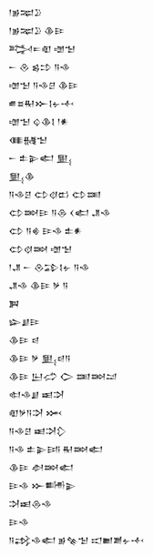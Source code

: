 <div class='block'>
<div class='line'>𒁹𒂊𒉈𒊒</div>
<div class='line'>𒁹𒂊𒉈𒊒 𒆠𒄿</div>
<div class='line'>𒅋𒋰𒊏 𒌝𒈠</div>
<div class='line'>𒀸 𒊮 𒌗𒄞 𒀀𒈾</div>
<div class='line'>𒌝𒈠 𒀀𒈾𒆪 𒆠𒄿</div>
<div class='line'>𒌑𒊺𒊑𒁍𒋙𒉡𒋾</div>
<div class='line'>𒌝𒈠 𒌒𒆠𒋙 𒁹𒀭</div>
<div class='line'>𒈪𒉆𒈠</div>
<div class='line'>𒀸 𒉺𒉌𒅗 𒅅</div>
<div class='line'>𒅅𒆠</div>
<div class='line'>𒀀𒈾𒆪 𒌌𒋼𒆗 𒌌𒌅</div>
<div class='line'>𒌌𒇷𒄿 𒀀𒁲 𒌋𒅗 𒂗𒈾</div>
<div class='line'>𒌌 𒀀𒄯 𒄿𒈾 𒉺𒀭</div>
<div class='line'>𒌌𒋼𒇷 𒌝𒈠</div>
<div class='line'>𒁹𒂗 𒀸 𒊮𒁉𒋙𒉡 𒀀𒈾</div>
<div class='line'>𒂗𒈾 𒆠𒄿 𒃻 𒀀</div>
<div class='line'>𒀉</div>
<div class='line'>𒇽𒋗𒄿</div>
<div class='line'>𒆠𒄿 𒁀</div>
<div class='line'>𒆠𒄿 𒃻 𒅅𒁀𒀀</div>
<div class='line'>𒆠𒄿 𒌨𒈤 𒀖 𒌅𒇷𒁺</div>
<div class='line'>𒊕𒈾𒋗 𒀜𒋫</div>
<div class='line'>𒊏𒃻𒀀𒋫 𒈲</div>
<div class='line'>𒀀𒈾𒆪 𒀜𒋫𒁷</div>
<div class='line'>𒀀𒈾 𒉺𒉌𒅀 𒊑𒇷𒅗</div>
<div class='line'>𒆠𒄿 𒀠𒇷𒅗</div>
<div class='line'>𒄿𒈾 𒁍𒌦𒉌</div>
<div class='line'>𒋫𒀜𒁲𒈾</div>
<div class='line'>𒄿𒈾</div>
<div class='line'>𒀀𒃶𒈾𒅗 𒂊𒆚𒈠 𒀊𒆤𒋢𒉡𒋾</div>
</div>
